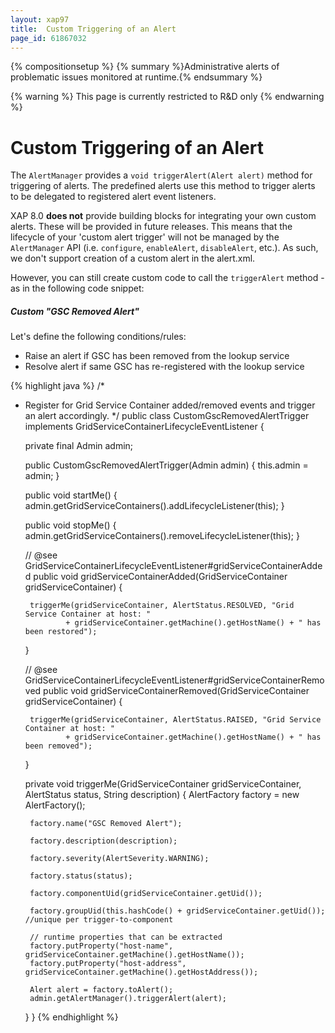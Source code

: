 ```yaml
---
layout: xap97
title:  Custom Triggering of an Alert
page_id: 61867032
---
```


{% compositionsetup %}
{% summary %}Administrative alerts of problematic issues monitored at runtime.{% endsummary %}

{% warning %}
This page is currently restricted to R&D only
{% endwarning %}

# Custom Triggering of an Alert

The `AlertManager` provides a `void triggerAlert(Alert alert)` method for triggering of alerts. The predefined alerts use this method to trigger alerts to be delegated to registered alert event listeners.

XAP 8.0 **does not** provide building blocks for integrating your own custom alerts. These will be provided in future releases. This means that the lifecycle of your 'custom alert trigger' will not be managed by the `AlertManager` API (i.e. `configure`, `enableAlert`, `disableAlert`, etc.). As such, we don't support creation of a custom alert in the alert.xml.

However, you can still create custom code to call the `triggerAlert` method - as in the following code snippet:

##### Custom "GSC Removed Alert"

Let's define the following conditions/rules:

- Raise an alert if GSC has been removed from the lookup service
- Resolve alert if same GSC has re-registered with the lookup service

{% highlight java %}
/*
 * Register for Grid Service Container added/removed events and trigger an alert accordingly.
 */
public class CustomGscRemovedAlertTrigger implements GridServiceContainerLifecycleEventListener {

    private final Admin admin;

    public CustomGscRemovedAlertTrigger(Admin admin) {
        this.admin = admin;
    }

    public void startMe() {
        admin.getGridServiceContainers().addLifecycleListener(this);
    }

    public void stopMe() {
        admin.getGridServiceContainers().removeLifecycleListener(this);
    }

    // @see GridServiceContainerLifecycleEventListener#gridServiceContainerAdded
    public void gridServiceContainerAdded(GridServiceContainer gridServiceContainer) {

        triggerMe(gridServiceContainer, AlertStatus.RESOLVED, "Grid Service Container at host: "
                + gridServiceContainer.getMachine().getHostName() + " has been restored");

    }

    // @see GridServiceContainerLifecycleEventListener#gridServiceContainerRemoved
    public void gridServiceContainerRemoved(GridServiceContainer gridServiceContainer) {

        triggerMe(gridServiceContainer, AlertStatus.RAISED, "Grid Service Container at host: "
                + gridServiceContainer.getMachine().getHostName() + " has been removed");
    }

    private void triggerMe(GridServiceContainer gridServiceContainer, AlertStatus status, String description) {
        AlertFactory factory = new AlertFactory();

        factory.name("GSC Removed Alert");

        factory.description(description);

        factory.severity(AlertSeverity.WARNING);

        factory.status(status);

        factory.componentUid(gridServiceContainer.getUid());

        factory.groupUid(this.hashCode() + gridServiceContainer.getUid()); //unique per trigger-to-component

        // runtime properties that can be extracted
        factory.putProperty("host-name", gridServiceContainer.getMachine().getHostName());
        factory.putProperty("host-address", gridServiceContainer.getMachine().getHostAddress());

        Alert alert = factory.toAlert();
        admin.getAlertManager().triggerAlert(alert);
    }
}
{% endhighlight %}
